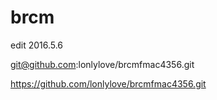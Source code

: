 # brcm

edit 2016.5.6

git@github.com:lonlylove/brcmfmac4356.git

https://github.com/lonlylove/brcmfmac4356.git
